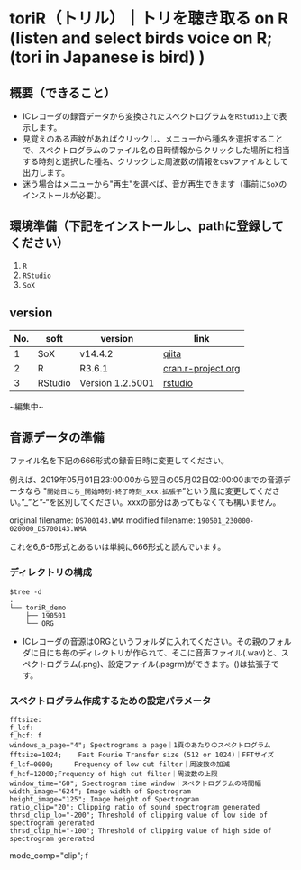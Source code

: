 # toriR（トリル）｜トリを聴き取る on R (listen and select birds voice on R;  (tori in Japanese is bird) )
## 概要（できること）
- ICレコーダの録音データから変換されたスペクトログラムを`RStudio`上で表示します。
- 見覚えのある声紋があればクリックし、メニューから種名を選択することで、スペクトログラムのファイル名の日時情報からクリックした場所に相当する時刻と選択した種名、クリックした周波数の情報をcsvファイルとして出力します。
- 迷う場合はメニューから"再生"を選べば、音が再生できます（事前に`SoX`のインストールが必要）。

## 環境準備（下記をインストールし、pathに登録してください）
1. `R`
2. `RStudio`
3. `SoX`

## version
| No.  | soft    | version          | link                                                         |
| ---- | ------- | ---------------- | ------------------------------------------------------------ |
| 1    | SoX     | v14.4.2          | [qiita](https://qiita.com/teteyateiya/items/e4dc27e384d947b9946d) |
| 2    | R       | R3.6.1           | [cran.r-project.org](https://cran.r-project.org/)            |
| 3    | RStudio | Version 1.2.5001 | [rstudio](https://www.rstudio.com/)                          |

~編集中~

## 音源データの準備
ファイル名を下記の666形式の録音日時に変更してください。

例えば、2019年05月01日23:00:00から翌日の05月02日02:00:00までの音源データなら
"`開始日にち_開始時刻-終了時刻_xxx.拡張子`”という風に変更してください。”_”と”-“を区別してください。xxxの部分はあってもなくても構いません。

original filename: `DS700143.WMA`
modified filename: `190501_230000-020000_DS700143.WMA`

これを6_6-6形式とあるいは単純に666形式と読んでいます。
### ディレクトリの構成
```{bash}
$tree -d
.
└── toriR_demo
    ├── 190501
    └── ORG
```    
- ICレコーダの音源はORGというフォルダに入れてください。その親のフォルダに日にち毎のディレクトリが作られて、そこに音声ファイル(.wav)と、スペクトログラム(.png)、設定ファイル(.psgrm)ができます。()は拡張子です。

### スペクトログラム作成するための設定パラメータ
```{bash}
fftsize:
f_lcf: 
f_hcf: f
windows_a_page="4"; Spectrograms a page｜1頁のあたりのスペクトログラム
fftsize=1024; 	 Fast Fourie Transfer size (512 or 1024)｜FFTサイズ
f_lcf=0000; 	Frequency of low cut filter｜周波数の加減
f_hcf=12000;Frequency of high cut filter｜周波数の上限
window_time="60"; Spectrogram time window｜スペクトログラムの時間幅
width_image="624"; Image width of Spectrogram
height_image="125"; Image height of Spectrogram
ratio_clip="20"; Clipping ratio of sound spectrogram generated
thrsd_clip_lo="-200"; Threshold of clipping value of low side of spectrogram gererated
thrsd_clip_hi="-100"; Threshold of clipping value of high side of spectrogram gererated
```
mode_comp="clip";	f

```
